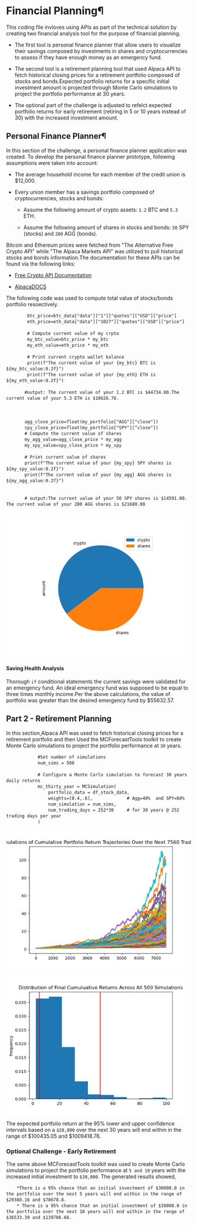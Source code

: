 # Financial Planning¶

This coding file invloves using APIs as part of the technical solution by creating two financial analysis tool for the purpose of financial planning.

* The first tool  is personal finance planner that allow users to visualize their savings composed by investments in shares and cryptocurrencies to assess if they have enough money as an emergency fund.

* The second tool is a retirement planning tool that used Alpaca API to fetch historical closing prices for a retirement portfolio composed of stocks and bonds.Expected portfolio returns for a specific initial investment amount is projected through Monte Carlo simulations to project the portfolio performance at 30 years.

* The optional part of the challenge is adjusted to refelct expected portfolio returns for early retirement (retiring in 5 or 10 years instead of 30) with the increased investment amount. 

## Personal Finance Planner¶

In this section of the challenge, a personal finance planner application was created. To develop the personal finance planner prototype, following assumptions were taken into account:

* The average household income for each member of the credit union is $12,000.

* Every union member has a savings portfolio composed of cryptocurrencies, stocks and bonds:

    * Assume the following amount of crypto assets: `1.2` BTC and `5.3` ETH.

    * Assume the following amount of shares in stocks and bonds: `50` SPY (stocks) and `200` AGG (bonds).


Bitcoin and Ethereum prices were fetched from "The Alternative Free Crypto API" while "The Alpaca Markets API" was utilized to pull historical stocks and bonds information.The documentation for these APIs can be found via the following links:

* [Free Crypto API Documentation](https://alternative.me/crypto/api/)

* [AlpacaDOCS](https://alpaca.markets/docs/)

The following code was used to compute total value of stocks/bonds portfolio resoectively.  

```
        btc_price=btc_data["data"]["1"]["quotes"]["USD"]["price"]
        eth_price=eth_data["data"]["1027"]["quotes"]["USD"]["price"]

        # Compute current value of my crpto
        my_btc_value=btc_price * my_btc
        my_eth_value=eth_price * my_eth

        # Print current crypto wallet balance
        print(f"The current value of your {my_btc} BTC is ${my_btc_value:0.2f}")
        print(f"The current value of your {my_eth} ETH is ${my_eth_value:0.2f}")
        
       #output: The current value of your 1.2 BTC is $44734.80.The current value of your 5.3 ETH is $10626.76.
       
       
       
       agg_close_price=float(my_portfolio["AGG"]["close"])
       spy_close_price=float(my_portfolio["SPY"]["close"])
       # Compute the current value of shares
       my_agg_value=agg_close_price * my_agg
       my_spy_value=spy_close_price * my_spy
       
       # Print current value of shares
       print(f"The current value of your {my_spy} SPY shares is ${my_spy_value:0.2f}")
       print(f"The current value of your {my_agg} AGG shares is ${my_agg_value:0.2f}")


       # output:The current value of your 50 SPY shares is $14591.00. The current value of your 200 AGG shares is $21680.00


 ```
 

![Financial Planner](../Images/My_portfolio.png)
   
#### Saving Health Analysis 

Thorough `if` conditional statements the current savings were validated for an emergency fund. An ideal emergency fund was supposed to be equal to three times monthly income.Per the above calculations, the value of portfolio was greater than the desired emergency fund by $55632.57.

## Part 2 - Retirement Planning

In this section,Alpaca API was used to fetch historical closing prices for a retirement portfolio and then Used the MCForecastTools toolkit to create Monte Carlo simulations to project the portfolio performance at `30` years. 

```
            #Set number of simulations
            num_sims = 500

            # Configure a Monte Carlo simulation to forecast 30 years daily returns
            mc_thirty_year = MCSimulation(
                portfolio_data = df_stock_data,
                weights=[0.4,.6],             # Agg=40%  and SPY=60%
                num_simulation = num_sims,
                num_trading_days = 252*30     # for 30 years @ 252 trading days per year
            )

 ```

 
![monte_carlo_simu](../Images/monte_Carlo.png)


![monte_carlo_dis](../Images/mc_histogram.png)


The expected portfolio return at the 95% lower and upper confidence intervals based on a `$20,000` over the next 30 years will end within in the range of $100435.05 and $1009418.76. 

### Optional Challenge - Early Retirement

The same above MCForecastTools toolkit was used to create Monte Carlo simulations to project the portfolio performance at `5 and 10` years with the increased initial investment to `$30,000`. The generated results showed,

        *There is a 95% chance that an initial investment of $30000.0 in the portfolio over the next 5 years will end within in the range of $29388.16 and $78678.8.
        * There is a 95% chance that an initial investment of $30000.0 in the portfolio over the next 10 years will end within in the range of $36533.39 and $139706.66.

        

    

